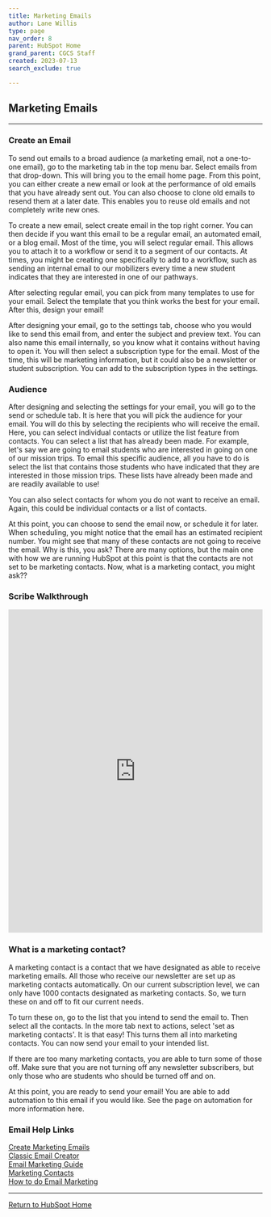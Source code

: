 ```yaml
---
title: Marketing Emails
author: Lane Willis
type: page
nav_order: 8
parent: HubSpot Home
grand_parent: CGCS Staff
created: 2023-07-13
search_exclude: true

---
```


## Marketing Emails

---

### Create an Email

To send out emails to a broad audience (a marketing email, not a one-to-one email), go to the marketing tab in the top menu bar. Select emails from that drop-down. This will bring you to the email home page. From this point, you can either create a new email or look at the performance of old emails that you have already sent out. You can also choose to clone old emails to resend them at a later date. This enables you to reuse old emails and not completely write new ones.

To create a new email, select create email in the top right corner. You can then decide if you want this email to be a regular email, an automated email, or a blog email. Most of the time, you will select regular email. This allows you to attach it to a workflow or send it to a segment of our contacts. At times, you might be creating one specifically to add to a workflow, such as sending an internal email to our mobilizers every time a new student indicates that they are interested in one of our pathways.

After selecting regular email, you can pick from many templates to use for your email. Select the template that you think works the best for your email. After this, design your email!

After designing your email, go to the settings tab, choose who you would like to send this email from, and enter the subject and preview text. You can also name this email internally, so you know what it contains without having to open it. You will then select a subscription type for the email. Most of the time, this will be marketing information, but it could also be a newsletter or student subscription. You can add to the subscription types in the settings.

### Audience

After designing and selecting the settings for your email, you will go to the send or schedule tab. It is here that you will pick the audience for your email. You will do this by selecting the recipients who will receive the email. Here, you can select individual contacts or utilize the list feature from contacts. You can select a list that has already been made. For example, let's say we are going to email students who are interested in going on one of our mission trips. To email this specific audience, all you have to do is select the list that contains those students who have indicated that they are interested in those mission trips. These lists have already been made and are readily available to use!

You can also select contacts for whom you do not want to receive an email. Again, this could be individual contacts or a list of contacts.

At this point, you can choose to send the email now, or schedule it for later. When scheduling, you might notice that the email has an estimated recipient number. You might see that many of these contacts are not going to receive the email. Why is this, you ask? There are many options, but the main one with how we are running HubSpot at this point is that the contacts are not set to be marketing contacts. Now, what is a marketing contact, you might ask??

### Scribe Walkthrough

<iframe src="https://scribehow.com/embed/Create_and_Send_Email_in_HubSpot_Marketing_Platform__-yM91y8yQBWutIgA9Yw5_w" width="100%" height="640" allowfullscreen frameborder="0"></iframe>

### What is a marketing contact?

A marketing contact is a contact that we have designated as able to receive marketing emails. All those who receive our newsletter are set up as marketing contacts automatically. On our current subscription level, we can only have 1000 contacts designated as marketing contacts. So, we turn these on and off to fit our current needs.

To turn these on, go to the list that you intend to send the email to. Then select all the contacts. In the more tab next to actions, select 'set as marketing contacts'. It is that easy! This turns them all into marketing contacts. You can now send your email to your intended list.

If there are too many marketing contacts, you are able to turn some of those off. Make sure that you are not turning off any newsletter subscribers, but only those who are students who should be turned off and on.

At this point, you are ready to send your email! You are able to add automation to this email if you would like. See the page on automation for more information here.

### Email Help Links
[Create Marketing Emails](https://knowledge.hubspot.com/email/create-marketing-emails-in-the-drag-and-drop-email-editor)  
[Classic Email Creator](https://knowledge.hubspot.com/email/create-and-send-marketing-emails-with-the-updated-classic-editor)  
[Email Marketing Guide](https://blog.hubspot.com/marketing/email-marketing-guide)  
[Marketing Contacts](https://knowledge.hubspot.com/contacts/marketing-contacts)  
[How to do Email Marketing](https://blog.hubspot.com/customers/-how-to-do-email-marketing-with-hubspot)  

---

[Return to HubSpot Home](/cgcs-staff-information/hubspot/hubspot.html)
